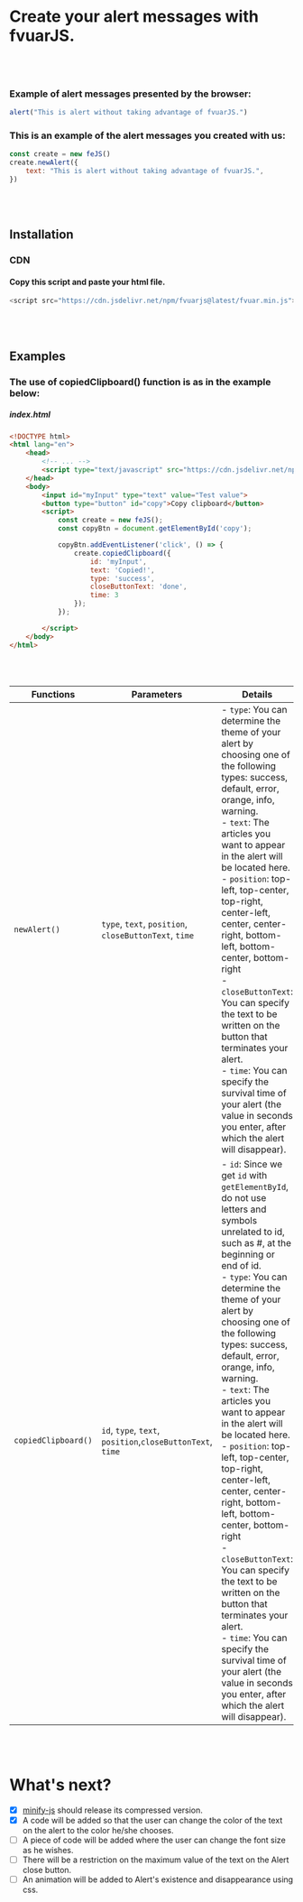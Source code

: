 # Create your alert messages with fvuarJS.

<br><br>

### Example of alert messages presented by the browser:
```javascript
alert("This is alert without taking advantage of fvuarJS.")
```

### This is an example of the alert messages you created with us:
```javascript
const create = new feJS()
create.newAlert({
    text: "This is alert without taking advantage of fvuarJS.",
})
```

<br><br>

## Installation

### CDN

#### Copy this script and paste your html file.
```javascript
<script src="https://cdn.jsdelivr.net/npm/fvuarjs@latest/fvuar.min.js"></script>
```

<br><br>

## Examples

### The use of copiedClipboard() function is as in the example below:

##### index.html
```html
<!DOCTYPE html>
<html lang="en">
    <head>
        <!-- ... -->
        <script type="text/javascript" src="https://cdn.jsdelivr.net/npm/fvuarjs@latest/fvuar.min.js"></script>
    </head>
    <body>
        <input id="myInput" type="text" value="Test value">
        <button type="button" id="copy">Copy clipboard</button>
        <script>
            const create = new feJS();
            const copyBtn = document.getElementById('copy');

            copyBtn.addEventListener('click', () => {
                create.copiedClipboard({
                    id: 'myInput',
                    text: 'Copied!',
                    type: 'success',
                    closeButtonText: 'done',
                    time: 3
                });
            });

        </script>
    </body>
</html>
```

<br><br>

| Functions | Parameters | Details |
| ----------| ------------- | -------- |
| `newAlert()` | `type`, `text`, `position`, `closeButtonText`, `time` | - `type`: You can determine the theme of your alert by choosing one of the following types: success, default, error, orange, info, warning. <br> - `text`: The articles you want to appear in the alert will be located here. <br> - `position`: top-left, top-center, top-right, center-left, center, center-right, bottom-left, bottom-center, bottom-right <br> - `closeButtonText`: You can specify the text to be written on the button that terminates your alert. <br> - `time`: You can specify the survival time of your alert (the value in seconds you enter, after which the alert will disappear). |
| `copiedClipboard()` | `id`, `type`, `text`, `position`,`closeButtonText`, `time` | - `id`: Since we get `id` with `getElementById`, do not use letters and symbols unrelated to id, such as #, at the beginning or end of id. <br> - `type`: You can determine the theme of your alert by choosing one of the following types: success, default, error, orange, info, warning. <br> - `text`: The articles you want to appear in the alert will be located here. <br>  - `position`: top-left, top-center, top-right, center-left, center, center-right, bottom-left, bottom-center, bottom-right <br> - `closeButtonText`: You can specify the text to be written on the button that terminates your alert. <br> - `time`: You can specify the survival time of your alert (the value in seconds you enter, after which the alert will disappear). |

<br><br>


# What's next?

- [x] [minify-js](https://minify-js.com/) should release its compressed version.
- [x] A code will be added so that the user can change the color of the text on the alert to the color he/she chooses.
- [ ] A piece of code will be added where the user can change the font size as he wishes.
- [ ] There will be a restriction on the maximum value of the text on the Alert close button.
- [ ] An animation will be added to Alert's existence and disappearance using css.
